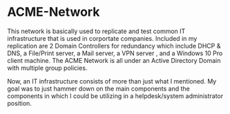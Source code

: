 # ACME-Network

This network is basically used to replicate and test common IT infrastructure that is used in corportate companies. Included in my replication are 2 Domain Controllers for redundancy which include DHCP & DNS, a File/Print server, a Mail server, a VPN server , and a Windows 10 Pro client machine. The ACME Network is all under an Active Directory Domain with multiple group policies.

Now, an IT infrastructure consists of more than just what I mentioned. My goal was to just hammer down on the main components and the components in which I could be utilizing in a helpdesk/system administrator position. 
